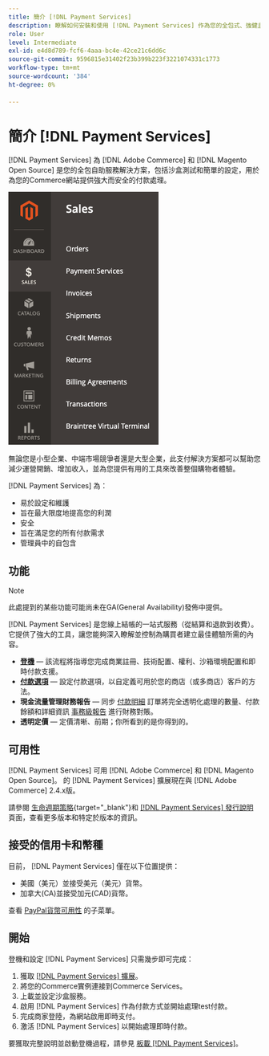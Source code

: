 ```yaml
---
title: 簡介 [!DNL Payment Services]
description: 瞭解如何安裝和使用 [!DNL Payment Services] 作為您的全包式、強健且安全的付款處理解決方案 [!DNL Adobe Commerce] 和 [!DNL Magento Open Source] 的子菜單。
role: User
level: Intermediate
exl-id: e4d8d789-fcf6-4aaa-bc4e-42ce21c6dd6c
source-git-commit: 9596815e31402f23b399b223f3221074331c1773
workflow-type: tm+mt
source-wordcount: '384'
ht-degree: 0%

---
```


# 簡介 [!DNL Payment Services]

[!DNL Payment Services] 為 [!DNL Adobe Commerce] 和 [!DNL Magento Open Source] 是您的全包自助服務解決方案，包括沙盒測試和簡單的設定，用於為您的Commerce網站提供強大而安全的付款處理。

![[!DNL Payment Services] 擴展管理員視圖](assets/admin-view.png)

無論您是小型企業、中端市場競爭者還是大型企業，此支付解決方案都可以幫助您減少運營開銷、增加收入，並為您提供有用的工具來改善整個購物者體驗。

[!DNL Payment Services] 為：

* 易於設定和維護
* 旨在最大限度地提高您的利潤
* 安全
* 旨在滿足您的所有付款需求
* 管理員中的自包含

## 功能

>[!NOTE]
>
>此處提到的某些功能可能尚未在GA(General Availability)發佈中提供。

[!DNL Payment Services] 是您線上結帳的一站式服務（從結算和退款到收費）。 它提供了強大的工具，讓您能夠深入瞭解並控制為購買者建立最佳體驗所需的內容。

* [**登機**](onboard.md) — 該流程將指導您完成商業註冊、技術配置、權利、沙箱環境配置和即時付款支援。
* [**付款選項**](payments-options.md) — 設定付款選項，以自定義可用於您的商店（或多商店）客戶的方法。
* **現金流量管理財務報告** — 同步 [付款明細](order-payment-status.md) 訂單將完全透明化處理的數量、付款餘額和詳細資訊 [事務級報告](payouts.md) 進行財務對賬。
* **透明定價** — 定價清晰、前期；你所看到的是你得到的。

## 可用性

[!DNL Payment Services] 可用 [!DNL Adobe Commerce] 和 [!DNL Magento Open Source]。 的 [!DNL Payment Services] 擴展現在與 [!DNL Adobe Commerce] 2.4.x版。

請參閱 [生命週期策略](https://devdocs.magento.com/release/lifecycle-policy.html){target=&quot;_blank&quot;}和 [[!DNL Payment Services] 發行說明](release-notes.md) 頁面，查看更多版本和特定於版本的資訊。

## 接受的信用卡和幣種

目前， [!DNL Payment Services] 僅在以下位置提供：

* 美國（美元）並接受美元（美元）貨幣。
* 加拿大(CA)並接受加元(CAD)貨幣。

查看 [PayPal貨幣可用性](https://developer.paypal.com/docs/platforms/checkout/reference/country-availability-advanced-cards/) 的子菜單。

## 開始

登機和設定 [!DNL Payment Services] 只需幾步即可完成：

1. 獲取 [[!DNL Payment Services] 擴展](install.md)。
1. 將您的Commerce實例連接到Commerce Services。
1. 上載並設定沙盒服務。
1. 啟用 [!DNL Payment Services] 作為付款方式並開始處理test付款。
1. 完成商家登陸，為網站啟用即時支付。
1. 激活 [!DNL Payment Services] 以開始處理即時付款。

要獲取完整說明並啟動登機過程，請參見 [板載 [!DNL Payment Services]](onboard.md)。
